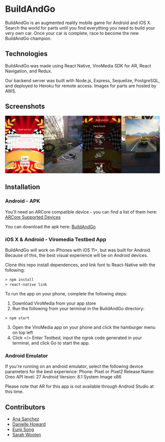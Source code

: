 # BuildAndGo

BuildAndGo is an augmented reality mobile game for Android and iOS X. Search the world for parts until you find everything you need to build your very own car. Once your car is complete, race to become the new BuildAndGo champion.

## Technologies
BuildAndGo was made using React Native, ViroMedia SDK for AR, React Navigation, and Redux.

Our backend server was built with Node.js, Express, Sequelize, PostgreSQL, and deployed to Heroku for remote access. Images for parts are hosted by AWS.

## Screenshots
![BuildAndGo Screenshot](assets/bngscreenshots.png)

## Installation

### Android - APK
You'll need an ARCore compatible device - you can find a list of them here:
[ARCore Supported Devices](https://developers.google.com/ar/discover/supported-devices)

You can download the apk here: [BuildAndGo](https://www.dropbox.com/s/3zuzo7d45yrhcrd/buildandgo-app-release.apk?dl=0)

### iOS X & Android - Viromedia Testbed App
BuildAndGo will work on iPhones with iOS 11+, but was built for Android. Because of this, the best visual experience will be on Android devices.

Clone this repo install dependences, and link font to React-Native with the following:
```
> npm install
> react-native link
```

To run the app on your phone, complete the following steps:
1. Download ViroMedia from your app store
2. Run the following from your terminal in the BuildAndGo directory:
```
> npm start
```
3. Open the ViroMedia app on your phone and click the hamburger menu on top left
4. Click </> Enter Testbed, input the ngrok code generated in your terminal, and click Go to start the app.

### Android Emulator
If you're running on an android emulator, select the following device parameters for the best experience:
Phone: Pixel or Pixel2
Release Name: Oreo
API level: 27
Android Version: 8.1
System Image x86

Please note that AR for this app is not available through Android Studio at this time.

## Contributors

* [Ana Sanchez](https://github.com/anacsanchez)
* [Danielle Howard](https://github.com/danielleh)
* [Eunji Song](https://github.com/eunjisong)
* [Sarah Wooten](https://github.com/snwooten)

